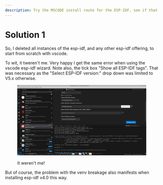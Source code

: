 ```yaml
---
description: Try the MSCODE install route for the ESP-IDF, see if that solves the problem.
---
```


# Solution 1

So, I deleted all instances of the esp-idf, and any other esp-idf offering, to start from scratch with vscode. &#x20;

To wit, it tweren't me.  Very happy I get the same error when using the vscode esp-idf wizard.  Note also, the tick box "Show all ESP-IDF tags".  That was necessary as the "Select ESP-IDF version:" drop down was limited to V5.x otherwise.

<figure><img src="../.gitbook/assets/esp-idf 4.0 broken.png" alt=""><figcaption><p>It weren't me!</p></figcaption></figure>

But of course, the problem with the venv breakage also manifests when installing esp-idf v4.0 this way.
